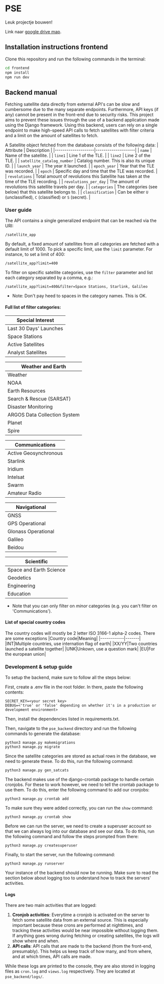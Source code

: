 # PSE
Leuk projectje bouwen!

Link naar [google drive map](https://drive.google.com/drive/folders/1FpHyVIV6NC2sPYABwjx2wBPIRNmxGxJo?usp=drive_link).

## Installation instructions frontend

Clone this repository and run the following commands in the terminal:

```bash
cd frontend
npm install
npm run dev
```

## Backend manual
Fetching satellite data directly from external API's can be slow and cumbersome due to the many separate endpoints. Furthermore, API keys (if any) cannot be present in the front-end due to security risks. This project aims to prevent these issues through the use of a backend application made using the Django framework. Using this backend, users can rely on a single endpoint to make high-speed API calls to fetch satellites with filter criteria and a limit on the amount of satellites to fetch.

A Satellite object fetched from the database consists of the following data:
| Attribute          | Description        |
|--------------------|--------------------|
| `name`             | Name of the satellite. |
| `line1` | Line 1 of the TLE. |
| `line2` | Line 2 of the TLE. |
| `satellite_catalog_number` | Catalog number. This is also its unique ID. |
| `launch_year` | The year it launched. |
| `epoch_year` | Year that the TLE was recorded. |
| `epoch` | Specific day and time that the TLE was recorded. |
| `revolutions` | Total amount of revolutions this Satellite has taken at the time of the TLE recording. |
| `revolutions_per_day` | The amount of revolutions this satellite travels per day. |
| `categories` | The categories (see below) that this satellite belongs to. |
| `classification` | Can be either `U` (unclassified), `C` (classified) or `S` (secret). |

### User guide
The API contains a single generalized endpoint that can be reached via the URI:
```
/satellite_app
```

By default, a fixed amount of satellites from all categories are fetched with a default limit of 1000. To pick a specific limit, use the `limit` parameter. For instance, to set a limit of 400:
```
/satellite_app?limit=400
```

To filter on specific satellite categories, use the `filter` parameter and list each category separated by a comma, e.g.:
```
/satellite_app?limit=400&filter=Space Stations, Starlink, Galileo
```
* Note: Don't pay heed to spaces in the category names. This is OK.

#### Full list of filter categories:

| Special Interest         |
|--------------------------|
| Last 30 Days' Launches   |
| Space Stations           |
| Active Satellites        |
| Analyst Satellites       |


| Weather and Earth            |
|------------------------------|
| Weather                      |
| NOAA                         |
| Earth Resources              |
| Search & Rescue (SARSAT)     |
| Disaster Monitoring          |
| ARGOS Data Collection System |
| Planet                       |
| Spire                        |


| Communications         |
|------------------------|
| Active Geosynchronous  |
| Starlink               |
| Iridium                |
| Intelsat               |
| Swarm                  |
| Amateur Radio          |


| Navigational |
|-----------------------|
| GNSS |
| GPS Operational |
| Glonass Operational |
| Galileo |
| Beidou |


| Scientific |
|-----------------------|
| Space and Earth Science |
| Geodetics |
| Engineering |
| Education |

* Note that you can only filter on *minor* categories (e.g. you can't filter on 'Communications').

#### List of special country codes
The country codes will mostly be 2 letter ISO 3166-1 alpha-2 codes. There are some exceptions
|Country code|Meaning|
|------------|-------|
|INT|Multiple countries, use internation flag of earth|
|XX/YY|Two countries launched a satellite together|
|UNK|Unkown, use a question mark|
|EU|For the european union|

### Development & setup guide

To setup the backend, make sure to follow all the steps below:

First, create a .env file in the root folder. In there, paste the following contents:
```.env
SECRET_KEY=<your secret key>
DEBUG=<'true' or 'false' depending on whether it's in a production or development environment>
```
Then, install the dependencies listed in requirements.txt.

Then, navigate to the `pse_backend` directory and run the following commands to generate the database:
```
python3 manage.py makemigrations
python3 manage.py migrate
```

Since the satellite categories are stored as actual rows in the database, we need to generate these. To do this, run the following command:
```
python3 manage.py gen_satcats
```

The backend makes use of the django-crontab package to handle certain cronjobs. For these to work however, we need to tell the crontab package to use them. To do this, enter the following command to add our cronjobs:
```
python3 manage.py crontab add
```

To make sure they were added correctly, you can run the `show` command:
```
python3 manage.py crontab show
```

Before we can run the server, we need to create a superuser account so that we can always log into our database and see our data. To do this, run the following command and follow the steps prompted from there:
```
python3 manage.py createsuperuser
```

Finally, to start the server, run the following command:
```
python3 manage.py runserver
```

Your instance of the backend should now be running. Make sure to read the section below about logging too to understand how to track the servers' activities.

#### Logs
There are two main activities that are logged:
1. **Cronjob activities**: Everytime a cronjob is activated on the server to fetch some satellite data from an external source. This is especially important because these crons are performed at nighttimes, and tracking these activities would be near impossible without logging them. If anything goes wrong during fetching or creating satellites, the logs will show where and when.
2. **API calls**: API calls that are made to the backend (from the front-end, presumably). This helps us keep track of how many, and from where, and at which times, API calls are made. 

While these logs are printed to the console, they are also stored in logging files as `cron.log` and `views.log` respectively. They are located at `pse_backend/logs/`.
